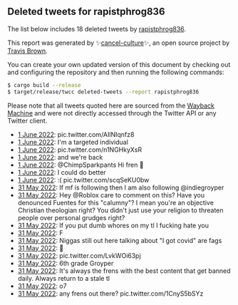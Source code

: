 ## Deleted tweets for rapistphrog836

The list below includes 18 deleted tweets by
[rapistphrog836](https://twitter.com/rapistphrog836).



This report was generated by ✨[cancel-culture](https://github.com/travisbrown/cancel-culture)✨,
an open source project by [Travis Brown](https://twitter.com/travisbrown).

You can create your own updated version of this document by checking out and configuring the
repository and then running the following commands:

```bash
$ cargo build --release
$ target/release/twcc deleted-tweets --report rapistphrog836
```

Please note that all tweets quoted here are sourced from the
[Wayback Machine](https://web.archive.org) and were not directly accessed through the Twitter API or
any Twitter client.

* [ 1 June 2022](https://web.archive.org/web/20220601060920/https://twitter.com/rapistphrog836/status/1531880337973846017): pic.twitter.com/AIlNIqnfz8 <!--1531880337973846017-->
* [ 1 June 2022](https://web.archive.org/web/20220601031100/https://twitter.com/rapistphrog836/status/1531835488172183553): I'm a targeted individual <!--1531835488172183553-->
* [ 1 June 2022](https://web.archive.org/web/20220601020353/https://twitter.com/rapistphrog836/status/1531818587656265728): pic.twitter.com/n1NGHkyXsR <!--1531818587656265728-->
* [ 1 June 2022](https://web.archive.org/web/20220601012458/https://twitter.com/rapistphrog836/status/1531808826298667008): and we're back <!--1531808826298667008-->
* [ 1 June 2022](https://web.archive.org/web/20220601011920/https://twitter.com/rapistphrog836/status/1531807577159475205): @ChimpSparkpants Hi fren 👋 <!--1531807577159475205-->
* [ 1 June 2022](https://web.archive.org/web/20220601011941/https://twitter.com/rapistphrog836/status/1531807490953953280): I could do better <!--1531807490953953280-->
* [ 1 June 2022](https://web.archive.org/web/20220601011638/https://twitter.com/rapistphrog836/status/1531806722469384192): :( pic.twitter.com/scqSeKU0bw <!--1531806722469384192-->
* [31 May 2022](https://web.archive.org/web/20220531235352/https://twitter.com/rapistphrog836/status/1531785962304446464): If mf is following then I am also following  @indiegroyper <!--1531785962304446464-->
* [31 May 2022](https://web.archive.org/web/20220531233311/https://twitter.com/rapistphrog836/status/1531780776479580160): Hey  @Roblox  care to comment on this? Have you denounced Fuentes for this "calumny"? I mean you're an objective Christian theologian right? You didn't just use your religion to threaten people over personal grudges right? <!--1531780776479580160-->
* [31 May 2022](https://web.archive.org/web/20220531232956/https://twitter.com/rapistphrog836/status/1531778644938563585): If you put dumb whores on my tl I fucking hate you <!--1531778644938563585-->
* [31 May 2022](https://web.archive.org/web/20220531232436/https://twitter.com/rapistphrog836/status/1531778453443432448): F <!--1531778453443432448-->
* [31 May 2022](https://web.archive.org/web/20220531212413/https://twitter.com/rapistphrog836/status/1531748180307722240): Niggas still out here talking about "I got covid" are fags <!--1531748180307722240-->
* [31 May 2022](https://web.archive.org/web/20220531203708/https://twitter.com/rapistphrog836/status/1531736321626193920): 👋 <!--1531736321626193920-->
* [31 May 2022](https://web.archive.org/web/20220531203606/https://twitter.com/rapistphrog836/status/1531736224490299394): pic.twitter.com/LvkWOi63pj <!--1531736224490299394-->
* [31 May 2022](https://web.archive.org/web/20220531193821/https://twitter.com/rapistphrog836/status/1531721627565797382): 6th grade Groyper <!--1531721627565797382-->
* [31 May 2022](https://web.archive.org/web/20220531192829/https://twitter.com/rapistphrog836/status/1531719173897961474): It's always the frens with the best content that get banned daily. Always return to a stale tl <!--1531719173897961474-->
* [31 May 2022](https://web.archive.org/web/20220531181226/https://twitter.com/rapistphrog836/status/1531699910466232321): o7 <!--1531699910466232321-->
* [31 May 2022](https://web.archive.org/web/20220531173953/https://twitter.com/rapistphrog836/status/1531691848649015297): any frens out there? pic.twitter.com/1CnyS5bSYz <!--1531691848649015297-->
